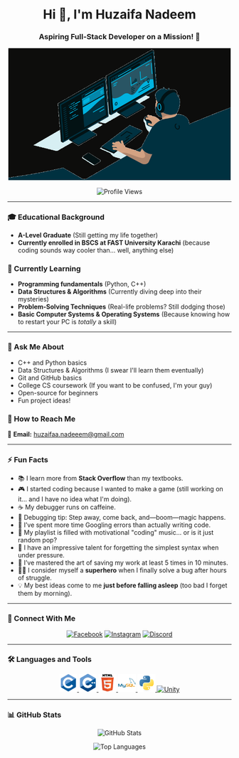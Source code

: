 <h1 align="center">Hi 👋, I'm Huzaifa Nadeem</h1>
<h3 align="center">Aspiring Full-Stack Developer on a Mission! 🚀</h3>

<p align="center">
  <img src="https://raw.githubusercontent.com/Potential17/Potential17/master/user%20(2).gif" alt="Coding" width="500">
</p>

<p align="center"> 
  <img src="https://komarev.com/ghpvc/?username=HuzaifaaNadeem&label=Profile%20views&color=0e75b6&style=flat" alt="Profile Views" /> 
</p>

---

### 🎓 Educational Background
- **A-Level Graduate** (Still getting my life together)
- **Currently enrolled in BSCS at FAST University Karachi** (because coding sounds way cooler than... well, anything else)

### 🌱 Currently Learning
- **Programming fundamentals** (Python, C++)
- **Data Structures & Algorithms** (Currently diving deep into their mysteries)
- **Problem-Solving Techniques** (Real-life problems? Still dodging those)
- **Basic Computer Systems & Operating Systems** (Because knowing how to restart your PC is *totally* a skill)

---

### 💬 Ask Me About
- C++ and Python basics
- Data Structures & Algorithms (I swear I'll learn them eventually)
- Git and GitHub basics
- College CS coursework (If you want to be confused, I'm your guy)
- Open-source for beginners
- Fun project ideas!

### 📧 How to Reach Me
📧 **Email:** [huzaifaa.nadeeem@gmail.com](mailto:huzaifaa.nadeeem@gmail.com)

---

### ⚡ Fun Facts
- 📚 I learn more from **Stack Overflow** than my textbooks.
- 🎮 I started coding because I wanted to make a game (still working on it... and I have no idea what I'm doing).
- ☕ My debugger runs on caffeine.
- 🧰 Debugging tip: Step away, come back, and—boom—magic happens.
- 🧠 I’ve spent more time Googling errors than actually writing code.
- 🎵 My playlist is filled with motivational "coding" music... or is it just random pop?
- 🧤 I have an impressive talent for forgetting the simplest syntax when under pressure.
- 💾 I’ve mastered the art of saving my work at least 5 times in 10 minutes.
- 🧙‍♂️ I consider myself a **superhero** when I finally solve a bug after hours of struggle.
- 💡 My best ideas come to me **just before falling asleep** (too bad I forget them by morning).

---

### 🔗 Connect With Me
<p align="center">
<a href="https://www.facebook.com/profile.php?id=61556713718174" target="blank"><img src="https://raw.githubusercontent.com/rahuldkjain/github-profile-readme-generator/master/src/images/icons/Social/facebook.svg" alt="Facebook" height="30" width="40" /></a>
<a href="https://instagram.com/huzaifadiedhere" target="blank"><img src="https://raw.githubusercontent.com/rahuldkjain/github-profile-readme-generator/master/src/images/icons/Social/instagram.svg" alt="Instagram" height="30" width="40" /></a>
<a href="https://discord.com/users/huzaifanadeem1870" target="blank"><img src="https://raw.githubusercontent.com/rahuldkjain/github-profile-readme-generator/master/src/images/icons/Social/discord.svg" alt="Discord" height="30" width="40" /></a>
</p>

---

### 🛠 Languages and Tools
<p align="center"> 
<a href="https://www.cprogramming.com/" target="_blank" rel="noreferrer"> <img src="https://raw.githubusercontent.com/devicons/devicon/master/icons/c/c-original.svg" alt="C" width="40" height="40"/> </a> 
<a href="https://www.w3schools.com/cpp/" target="_blank" rel="noreferrer"> <img src="https://raw.githubusercontent.com/devicons/devicon/master/icons/cplusplus/cplusplus-original.svg" alt="C++" width="40" height="40"/> </a> 
<a href="https://www.w3.org/html/" target="_blank" rel="noreferrer"> <img src="https://raw.githubusercontent.com/devicons/devicon/master/icons/html5/html5-original-wordmark.svg" alt="HTML5" width="40" height="40"/> </a> 
<a href="https://www.mysql.com/" target="_blank" rel="noreferrer"> <img src="https://raw.githubusercontent.com/devicons/devicon/master/icons/mysql/mysql-original-wordmark.svg" alt="MySQL" width="40" height="40"/> </a> 
<a href="https://www.python.org" target="_blank" rel="noreferrer"> <img src="https://raw.githubusercontent.com/devicons/devicon/master/icons/python/python-original.svg" alt="Python" width="40" height="40"/> </a> 
<a href="https://unity.com/" target="_blank" rel="noreferrer"> <img src="https://www.vectorlogo.zone/logos/unity3d/unity3d-icon.svg" alt="Unity" width="40" height="40"/> </a> 
</p>

---

### 📊 GitHub Stats
<p align="center">
  <img src="https://github-readme-stats.vercel.app/api?username=HuzaifaaNadeem&show_icons=true&theme=radical" alt="GitHub Stats" />
</p>

<p align="center">
  <img src="https://github-readme-stats.vercel.app/api/top-langs?username=HuzaifaaNadeem&show_icons=true&locale=en&layout=compact&theme=radical" alt="Top Languages" />
</p>

